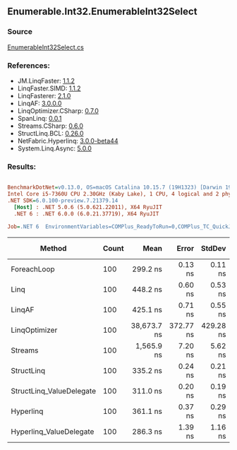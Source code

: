 ﻿## Enumerable.Int32.EnumerableInt32Select

### Source
[EnumerableInt32Select.cs](../LinqBenchmarks/Enumerable/Int32/EnumerableInt32Select.cs)

### References:
- JM.LinqFaster: [1.1.2](https://www.nuget.org/packages/JM.LinqFaster/1.1.2)
- LinqFaster.SIMD: [1.1.2](https://www.nuget.org/packages/LinqFaster.SIMD/1.0.3)
- LinqFasterer: [2.1.0](https://www.nuget.org/packages/LinqFasterer/2.1.0)
- LinqAF: [3.0.0.0](https://www.nuget.org/packages/LinqAF/3.0.0.0)
- LinqOptimizer.CSharp: [0.7.0](https://www.nuget.org/packages/LinqOptimizer.CSharp/0.7.0)
- SpanLinq: [0.0.1](https://www.nuget.org/packages/SpanLinq/0.0.1)
- Streams.CSharp: [0.6.0](https://www.nuget.org/packages/Streams.CSharp/0.6.0)
- StructLinq.BCL: [0.26.0](https://www.nuget.org/packages/StructLinq/0.26.0)
- NetFabric.Hyperlinq: [3.0.0-beta44](https://www.nuget.org/packages/NetFabric.Hyperlinq/3.0.0-beta44)
- System.Linq.Async: [5.0.0](https://www.nuget.org/packages/System.Linq.Async/5.0.0)

### Results:
``` ini

BenchmarkDotNet=v0.13.0, OS=macOS Catalina 10.15.7 (19H1323) [Darwin 19.6.0]
Intel Core i5-7360U CPU 2.30GHz (Kaby Lake), 1 CPU, 4 logical and 2 physical cores
.NET SDK=6.0.100-preview.7.21379.14
  [Host] : .NET 5.0.6 (5.0.621.22011), X64 RyuJIT
  .NET 6 : .NET 6.0.0 (6.0.21.37719), X64 RyuJIT

Job=.NET 6  EnvironmentVariables=COMPlus_ReadyToRun=0,COMPlus_TC_QuickJitForLoops=1,COMPlus_TieredPGO=1  Runtime=.NET 6.0  

```
|                   Method | Count |        Mean |     Error |    StdDev |          Ratio | RatioSD |   Gen 0 | Gen 1 | Gen 2 | Allocated |
|------------------------- |------ |------------:|----------:|----------:|---------------:|--------:|--------:|------:|------:|----------:|
|              ForeachLoop |   100 |    299.2 ns |   0.13 ns |   0.11 ns |       baseline |         |  0.0191 |     - |     - |      40 B |
|                     Linq |   100 |    448.2 ns |   0.60 ns |   0.53 ns |   1.50x slower |   0.00x |  0.0458 |     - |     - |      96 B |
|                   LinqAF |   100 |    425.1 ns |   0.71 ns |   0.55 ns |   1.42x slower |   0.00x |  0.0191 |     - |     - |      40 B |
|            LinqOptimizer |   100 | 38,673.7 ns | 372.77 ns | 429.28 ns | 129.39x slower |   1.65x | 13.5498 |     - |     - |  28,431 B |
|                  Streams |   100 |  1,565.9 ns |   7.20 ns |   5.62 ns |   5.23x slower |   0.02x |  0.2823 |     - |     - |     592 B |
|               StructLinq |   100 |    335.2 ns |   0.24 ns |   0.21 ns |   1.12x slower |   0.00x |  0.0305 |     - |     - |      64 B |
| StructLinq_ValueDelegate |   100 |    311.0 ns |   0.20 ns |   0.19 ns |   1.04x slower |   0.00x |  0.0191 |     - |     - |      40 B |
|                Hyperlinq |   100 |    361.1 ns |   0.37 ns |   0.29 ns |   1.21x slower |   0.00x |  0.0191 |     - |     - |      40 B |
|  Hyperlinq_ValueDelegate |   100 |    286.3 ns |   1.39 ns |   1.16 ns |   1.05x faster |   0.00x |  0.0191 |     - |     - |      40 B |
